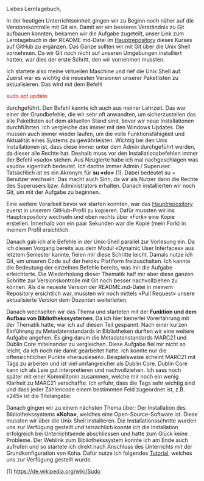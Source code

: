 Liebes Lerntagebuch,

In der heutigen Unterrichtseinheit gingen wir zu Beginn noch näher auf die Versionskontrolle mit Git ein. Damit wir ein besseres Verständnis zu Git aufbauen konnten, bekamen wir die Aufgabe zugeteilt, unser Link zum Lerntagebuch in der README.md-Datei im <a href="https://github.com/felixlohmeier/bibliotheks-und-archivinformatik">Hauptrepository</a> dieses Kurses auf GitHub zu ergänzen. Das Ganze sollten wir mit Git über die Unix Shell vornehmen. Da wir Git noch nicht auf unseren Umgebungen installiert hatten, war dies der erste Schritt, den wir vornehmen mussten.

Ich startete also meine virtuellen Maschine und rief die Unix Shell auf. Zuerst war es wichtig die neuesten Versionen unserer Paketlisten zu aktualisieren. Das wird mit dem Befehl <p style="color:red">sudo apt update</p>  durchgeführt. Den Befehl kannte ich auch aus meiner Lehrzeit. Das war einer der Grundbefehle, die wir sehr oft anwandten, um sicherzustellen das alle Paketlisten auf dem aktuellen Stand sind, bevor wir neue Installationen durchführten. Ich vergleiche das immer mit den Windows Updates. Die müssen auch immer wieder laufen, um die volle Funktionsfähigkeit und Aktualität eines Systems zu gewährleisten. Wichtig bei den Unix Installationen ist, dass diese immer unter dem Admin durchgeführt werden, da dieser alle Rechte hat. Deshalb muss vor den Installationsbefehlen immer der Befehl «sudo» stehen. Aus Neugierte habe ich mal nachgeschlagen was «sudo» eigentlich bedeutet. Ich dachte immer Admin / Superuser. Tatsächlich ist es ein Akronym für **su «do»** (1). Dabei bedeutet su = Benutzer wechseln. Das macht auch Sinn, da wir als Nutzer dann die Rechte des Superusers bzw. Administrators erhalten. Danach installierten wir noch Git, um mit der Aufgabe zu beginnen.

Eine weitere Vorarbeit bevor wir starten konnten, war das <a href="https://github.com/felixlohmeier/bibliotheks-und-archivinformatik">Hauptrepository</a> zuerst in unserem GitHub-Profil zu kopieren. Dafür mussten wir ins Hauptrepository wechseln und oben rechts über *«Fork»* eine Kopie erstellen. Innerhalb von ein paar Sekunden war die Kopie (mein Fork) in meinem Profil ersichtlich.

Danach gab ich alle Befehle in der Unix-Shell parallel zur Vorlesung ein. Da ich diesen Vorgang bereits aus dem Modul «Dynamic User Interfaces» aus letztem Semester kannte, fielen mir diese Schritte leicht. Damals nutze ich Git, um unseren Code auf der heroku Plattform freizuschalten. Ich kannte die Bedeutung der einzelnen Befehle bereits, was mir die Aufgabe erleichterte. Die Wiederholung dieser Thematik half mir aber diese ganzen Schritte zur Versionskontrolle mit Git noch besser nachvollziehen zu können. 
Als die neueste Version der README.md-Datei in meinem Repository ersichtlich war, mussten wir noch mittels «Pull Request» unsere aktualisierte Version dem Dozenten weiterleiten.

Danach wechselten wir das Thema und starteten mit der **Funktion und dem Aufbau von Bibliothekssystemen**. Da ich hier keinerlei Vorerfahrung mit der Thematik hatte, war ich auf diesen Teil gespannt. Nach einer kurzen Einführung zu Metadatenstandards in Bibliotheken durften wir eine weitere Aufgabe angehen. Es ging darum die Metadatenstandards MARC21 und Dublin Core miteinander zu vergleichen. Diese Aufgabe fiel mir nicht so leicht, da ich noch nie damit gearbeitet hatte. Ich konnte nur die offensichtlichen Punkte «herauslesen». Beispielsweise scheint MARC21 mit Tags zu arbeiten und ist viel umfangreicher als Dublin Core. Dublin Core kann ich als Laie gut interpretieren und nachvollziehen. Ich sass noch später mit einer Kommilitonin zusammen, welche mir noch ein wenig Klarheit zu MARC21 verschaffte. Ich erfuhr, dass die Tags sehr wichtig sind und dass jeder Zahlencode einem bestimmten Feld zugeordnet ist, z.B. «245» ist die Titelangabe. 

Danach gingen wir zu einem nächsten Thema über: Der Installation des Bibliothekssystems **«Koha»**, welches eine Open-Source-Software ist. Diese mussten wir über die Unix Shell installieren. Die Installationsschritte wurden uns zur Verfügung gestellt und tatsächlich konnte ich die Installation erfolgreich bei Unterrichtsende abschliessen und hatte zum Glück keine Probleme. Der Weblink zum Bibliothekssystem konnte ich am Ende auch aufrufen und so startete ich direkt nach Anschluss des Unterrichts mit der Grundkonfiguration von Koha. Dafür nutze ich folgendes <a href="https://zefanjas.de/wie-man-koha-installiert-und-fuer-schulen-einrichtet-teil-1/">Tutorial</a>, welches uns zur Verfügung gestellt wurde. 

(1) https://de.wikipedia.org/wiki/Sudo
